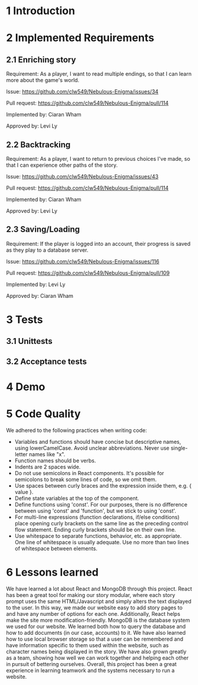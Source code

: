 # 1 Introduction

# 2 Implemented Requirements

## 2.1 Enriching story
Requirement: As a player, I want to read multiple endings, so that I can learn more about the game's world.

Issue: https://github.com/clw549/Nebulous-Enigma/issues/34

Pull request: https://github.com/clw549/Nebulous-Enigma/pull/114

Implemented by: Ciaran Wham

Approved by: Levi Ly

## 2.2 Backtracking
Requirement: As a player, I want to return to previous choices I've made, so that I can experience other paths of the story.

Issue: https://github.com/clw549/Nebulous-Enigma/issues/43

Pull request: https://github.com/clw549/Nebulous-Enigma/pull/114

Implemented by: Ciaran Wham

Approved by: Levi Ly

## 2.3 Saving/Loading
Requirement: If the player is logged into an account, their progress is saved as they play to a database server.

Issue: https://github.com/clw549/Nebulous-Enigma/issues/116

Pull request: https://github.com/clw549/Nebulous-Enigma/pull/109

Implemented by: Levi Ly

Approved by: Ciaran Wham

# 3 Tests
## 3.1 Unittests
## 3.2 Acceptance tests

# 4 Demo

# 5 Code Quality
We adhered to the following practices when writing code:
- Variables and functions should have concise but descriptive names, using lowerCamelCase. Avoid unclear abbreviations. Never use single-letter names like "x".
- Function names should be verbs.
- Indents are 2 spaces wide.
- Do not use semicolons in React components. It's possible for semicolons to break some lines of code, so we omit them.
- Use spaces between curly braces and the expression inside them, e.g. { value }.
- Define state variables at the top of the component.
- Define functions using 'const'. For our purposes, there is no difference between using 'const' and 'function', but we stick to using 'const'.
- For multi-line expressions (function declarations, if/else conditions) place opening curly brackets on the same line as the preceding control flow statement. Ending curly brackets should be on their own line.
- Use whitespace to separate functions, behavior, etc. as appropriate. One line of whitespace is usually adequate. Use no more than two lines of whitespace between elements.

# 6 Lessons learned
We have learned a lot about React and MongoDB through this project. React has been a great tool for making our story modular, where each story prompt uses the same HTML/Javascript and simply alters the text displayed to the user. In this way, we made our website easy to add story pages to and have any number of options for each one. Additionally, React helps make the site more modification-friendly. MongoDB is the database system we used for our website. We learned both how to query the database and how to add documents (in our case, accounts) to it. We have also learned how to use local browser storage so that a user can be remembered and have information specific to them used within the website, such as character names being displayed in the story. We have also grown greatly as a team, showing how well we can work together and helping each other in pursuit of bettering ourselves. Overall, this project has been a great experience in learning teamwork and the systems necessary to run a website.
